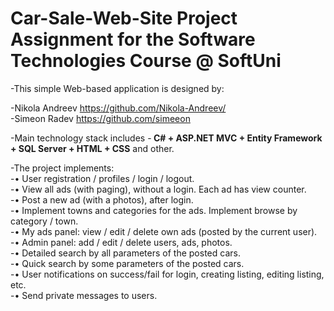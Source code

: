 # Car-Sale-Web-Site Project Assignment for the Software Technologies Course @ SoftUni
-This simple Web-based application is designed by: <br>

-Nikola Andreev <a href="https://github.com/Nikola-Andreev/">https://github.com/Nikola-Andreev/</a>  <br>
-Simeon Radev <a href="https://github.com/simeeon">https://github.com/simeeon</a>

-Main technology stack includes 
-<b>	C# + ASP.NET MVC + Entity Framework + SQL Server + HTML + CSS</b> and other.

-The project implements: <br>
-•	User registration / profiles / login / logout.<br>
-•	View all ads (with paging), without a login. Each ad has view counter.<br>
-•	Post a new ad (with a photos), after login.<br>
-•	Implement towns and categories for the ads. Implement browse by category / town.<br>
-•	My ads panel: view / edit / delete own ads (posted by the current user).<br>
-•	Admin panel: add / edit / delete users, ads, photos.<br>
-•	Detailed search by all parameters of the posted cars.<br>
-•	Quick search by some parameters of the posted cars.<br>
-•	User notifications on success/fail for login, creating listing, editing listing, etc.<br>
-•	Send private messages to users.<br>
